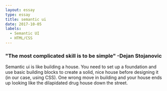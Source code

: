 ```yaml
---
layout: essay
type: essay
title: semantic ui
date: 2017-10-05
labels:
  - Semantic UI
  - HTML/CSS
---
```


### "The most complicated skill is to be simple" -Dejan Stojanovic

Semantic ui is like building a house. You need to set up a foundation and use basic building blocks to create a solid, nice house before designing it (in our case, using CSS). One wrong move in building and your house ends up looking like the dilapidated drug house down the street. 

